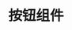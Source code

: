 <script setup lang="ts">
import demo from './demo.vue'
</script>

# 按钮组件

<Preview comp-name="Button" demo-name="demo">
  <demo />
</Preview>
